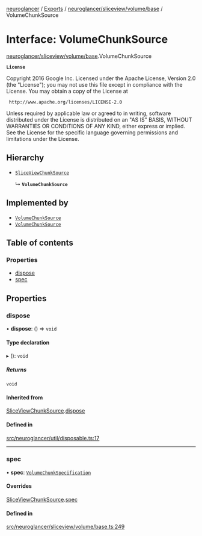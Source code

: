 [neuroglancer](../README.md) / [Exports](../modules.md) / [neuroglancer/sliceview/volume/base](../modules/neuroglancer_sliceview_volume_base.md) / VolumeChunkSource

# Interface: VolumeChunkSource

[neuroglancer/sliceview/volume/base](../modules/neuroglancer_sliceview_volume_base.md).VolumeChunkSource

**`License`**

Copyright 2016 Google Inc.
Licensed under the Apache License, Version 2.0 (the "License");
you may not use this file except in compliance with the License.
You may obtain a copy of the License at

     http://www.apache.org/licenses/LICENSE-2.0

Unless required by applicable law or agreed to in writing, software
distributed under the License is distributed on an "AS IS" BASIS,
WITHOUT WARRANTIES OR CONDITIONS OF ANY KIND, either express or implied.
See the License for the specific language governing permissions and
limitations under the License.

## Hierarchy

- [`SliceViewChunkSource`](neuroglancer_sliceview_base.SliceViewChunkSource.md)

  ↳ **`VolumeChunkSource`**

## Implemented by

- [`VolumeChunkSource`](../classes/neuroglancer_sliceview_volume_backend.VolumeChunkSource.md)
- [`VolumeChunkSource`](../classes/neuroglancer_sliceview_volume_frontend.VolumeChunkSource.md)

## Table of contents

### Properties

- [dispose](neuroglancer_sliceview_volume_base.VolumeChunkSource.md#dispose)
- [spec](neuroglancer_sliceview_volume_base.VolumeChunkSource.md#spec)

## Properties

### dispose

• **dispose**: () => `void`

#### Type declaration

▸ (): `void`

##### Returns

`void`

#### Inherited from

[SliceViewChunkSource](neuroglancer_sliceview_base.SliceViewChunkSource.md).[dispose](neuroglancer_sliceview_base.SliceViewChunkSource.md#dispose)

#### Defined in

[src/neuroglancer/util/disposable.ts:17](https://github.com/ActiveBrainAtlas2/neuroglancer/blob/91617476/src/neuroglancer/util/disposable.ts#L17)

___

### spec

• **spec**: [`VolumeChunkSpecification`](neuroglancer_sliceview_volume_base.VolumeChunkSpecification.md)

#### Overrides

[SliceViewChunkSource](neuroglancer_sliceview_base.SliceViewChunkSource.md).[spec](neuroglancer_sliceview_base.SliceViewChunkSource.md#spec)

#### Defined in

[src/neuroglancer/sliceview/volume/base.ts:249](https://github.com/ActiveBrainAtlas2/neuroglancer/blob/91617476/src/neuroglancer/sliceview/volume/base.ts#L249)
